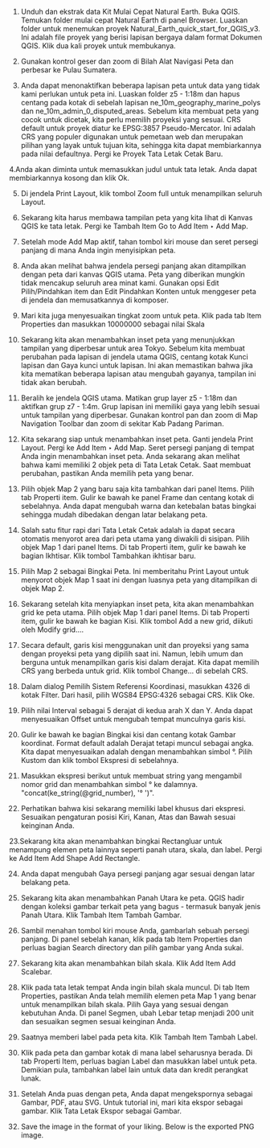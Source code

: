 1. Unduh dan ekstrak data Kit Mulai Cepat Natural Earth. Buka QGIS. Temukan folder mulai cepat Natural Earth di panel Browser. Luaskan folder untuk menemukan proyek Natural_Earth_quick_start_for_QGIS_v3. Ini adalah file proyek yang berisi lapisan bergaya dalam format Dokumen QGIS. Klik dua kali proyek untuk membukanya.

2. Gunakan kontrol geser dan zoom di Bilah Alat Navigasi Peta dan perbesar ke Pulau Sumatera.

3. Anda dapat menonaktifkan beberapa lapisan peta untuk data yang tidak kami perlukan untuk peta ini. Luaskan folder z5 - 1:18m dan hapus centang pada kotak di sebelah lapisan ne_10m_geography_marine_polys dan ne_10m_admin_0_disputed_areas. Sebelum kita membuat peta yang cocok untuk dicetak, kita perlu memilih proyeksi yang sesuai. CRS default untuk proyek diatur ke EPSG:3857 Pseudo-Mercator. Ini adalah CRS yang populer digunakan untuk pemetaan web dan merupakan pilihan yang layak untuk tujuan kita, sehingga kita dapat membiarkannya pada nilai defaultnya. Pergi ke Proyek Tata Letak Cetak Baru.

4.Anda akan diminta untuk memasukkan judul untuk tata letak. Anda dapat membiarkannya kosong dan klik Ok.

5. Di jendela Print Layout, klik tombol Zoom full untuk menampilkan seluruh Layout.

6. Sekarang kita harus membawa tampilan peta yang kita lihat di Kanvas QGIS ke tata letak. Pergi ke Tambah Item Go to Add Item ‣ Add Map.

7. Setelah mode Add Map aktif, tahan tombol kiri mouse dan seret persegi panjang di mana Anda ingin menyisipkan peta.

8. Anda akan melihat bahwa jendela persegi panjang akan ditampilkan dengan peta dari kanvas QGIS utama. Peta yang diberikan mungkin tidak mencakup seluruh area minat kami. Gunakan opsi Edit Pilih/Pindahkan item dan Edit Pindahkan Konten untuk menggeser peta di jendela dan memusatkannya di komposer.

9. Mari kita juga menyesuaikan tingkat zoom untuk peta. Klik pada tab Item Properties dan masukkan 10000000 sebagai nilai Skala  

10. Sekarang kita akan menambahkan inset peta yang menunjukkan tampilan yang diperbesar untuk area Tokyo. Sebelum kita membuat perubahan pada lapisan di jendela utama QGIS, centang kotak Kunci lapisan dan Gaya kunci untuk lapisan. Ini akan memastikan bahwa jika kita mematikan beberapa lapisan atau mengubah gayanya, tampilan ini tidak akan berubah.

11. Beralih ke jendela QGIS utama. Matikan grup layer z5 - 1:18m dan aktifkan grup z7 - 1:4m. Grup lapisan ini memiliki gaya yang lebih sesuai untuk tampilan yang diperbesar. Gunakan kontrol pan dan zoom di Map Navigation Toolbar dan zoom di sekitar Kab Padang Pariman.

12. Kita sekarang siap untuk menambahkan inset peta. Ganti jendela Print Layout. Pergi ke Add Item ‣ Add Map.
Seret persegi panjang di tempat Anda ingin menambahkan inset peta. Anda sekarang akan melihat bahwa kami memiliki 2 objek peta di Tata Letak Cetak. Saat membuat perubahan, pastikan Anda memilih peta yang benar.

13. Pilih objek Map 2 yang baru saja kita tambahkan dari panel Items. Pilih tab Properti item. Gulir ke bawah ke panel Frame dan centang kotak di sebelahnya. Anda dapat mengubah warna dan ketebalan batas bingkai sehingga mudah dibedakan dengan latar belakang peta.

14. Salah satu fitur rapi dari Tata Letak Cetak adalah ia dapat secara otomatis menyorot area dari peta utama yang diwakili di sisipan. Pilih objek Map 1 dari panel Items. Di tab Properti item, gulir ke bawah ke bagian Ikhtisar. Klik tombol Tambahkan ikhtisar baru.

15. Pilih Map 2 sebagai Bingkai Peta. Ini memberitahu Print Layout untuk menyorot objek Map 1 saat ini dengan luasnya peta yang ditampilkan di objek Map 2.

16. Sekarang setelah kita menyiapkan inset peta, kita akan menambahkan grid ke peta utama. Pilih objek Map 1 dari panel Items. Di tab Properti item, gulir ke bawah ke bagian Kisi. Klik tombol Add a new grid, diikuti oleh Modify grid….

17. Secara default, garis kisi menggunakan unit dan proyeksi yang sama dengan proyeksi peta yang dipilih saat ini. Namun, lebih umum dan berguna untuk menampilkan garis kisi dalam derajat. Kita dapat memilih CRS yang berbeda untuk grid. Klik tombol Change… di sebelah CRS.

18. Dalam dialog Pemilih Sistem Referensi Koordinasi, masukkan 4326 di kotak Filter. Dari hasil, pilih WGS84 EPSG:4326 sebagai CRS. Klik Oke.

19. Pilih nilai Interval sebagai 5 derajat di kedua arah X dan Y. Anda dapat menyesuaikan Offset untuk mengubah tempat munculnya garis kisi.

20. Gulir ke bawah ke bagian Bingkai kisi dan centang kotak Gambar koordinat. Format default adalah Derajat tetapi muncul sebagai angka. Kita dapat menyesuaikan adalah dengan menambahkan simbol °. Pilih Kustom dan klik tombol Ekspresi di sebelahnya.

21. Masukkan ekspresi berikut untuk membuat string yang mengambil nomor grid dan menambahkan simbol ° ke dalamnya. "concat(ke_string(@grid_number), '° ')".

22. Perhatikan bahwa kisi sekarang memiliki label khusus dari ekspresi. Sesuaikan pengaturan posisi Kiri, Kanan, Atas dan Bawah sesuai keinginan Anda.

23.Sekarang kita akan menambahkan bingkai Rectangluar untuk menampung elemen peta lainnya seperti panah utara, skala, dan label. Pergi ke Add Item Add Shape Add Rectangle.

24. Anda dapat mengubah Gaya persegi panjang agar sesuai dengan latar belakang peta.

25. Sekarang kita akan menambahkan Panah Utara ke peta. QGIS hadir dengan koleksi gambar terkait peta yang bagus - termasuk banyak jenis Panah Utara. Klik Tambah Item Tambah Gambar.

26. Sambil menahan tombol kiri mouse Anda, gambarlah sebuah persegi panjang. Di panel sebelah kanan, klik pada tab Item Properties dan perluas bagian Search directory dan pilih gambar yang Anda sukai.

27. Sekarang kita akan menambahkan bilah skala. Klik Add Item Add Scalebar.

28. Klik pada tata letak tempat Anda ingin bilah skala muncul. Di tab Item Properties, pastikan Anda telah memilih elemen peta Map 1 yang benar untuk menampilkan bilah skala. Pilih Gaya yang sesuai dengan kebutuhan Anda. Di panel Segmen, ubah Lebar tetap menjadi 200 unit dan sesuaikan segmen sesuai keinginan Anda.

29. Saatnya memberi label pada peta kita. Klik Tambah Item Tambah Label.

30. Klik pada peta dan gambar kotak di mana label seharusnya berada. Di tab Properti Item, perluas bagian Label dan masukkan label untuk peta. Demikian pula, tambahkan label lain untuk data dan kredit perangkat lunak.

31. Setelah Anda puas dengan peta, Anda dapat mengekspornya sebagai Gambar, PDF, atau SVG. Untuk tutorial ini, mari kita ekspor sebagai gambar. Klik Tata Letak Ekspor sebagai Gambar.

32. Save the image in the format of your liking. Below is the exported PNG image.
